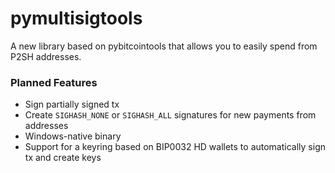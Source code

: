 pymultisigtools
===============

A new library based on pybitcointools that allows you to easily spend
from P2SH addresses. 

### Planned Features

* Sign partially signed tx
* Create `SIGHASH_NONE` or `SIGHASH_ALL` signatures for new payments from addresses
* Windows-native binary
* Support for a keyring based on BIP0032 HD wallets to automatically sign tx and create keys

